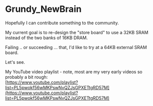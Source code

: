 # Grundy_NewBrain
Hopefully I can contribute something to the community.<br>

My current goal is to re-design the "store board" to use a 32KB SRAM instead of the two banks of 16KB DRAM.<br>

Failing .. or succeeding ... that, I'd like to try at a 64KB external SRAM board.<br>

Let's see.<br>

My YouTube video playlist - note, most are my very early videos so probably a bit rough:<br>
[https://www.youtube.com/playlist?list=PL5pwokf56wMKPswNvQZJsGPXETtgRD57M](https://www.youtube.com/playlist?list=PL5pwokf56wMKPswNvQZJsGPXETtgRD57M)

